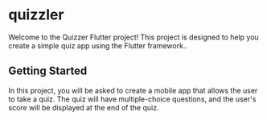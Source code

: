 # quizzler

Welcome to the Quizzer Flutter project! This project is designed to help you create a simple quiz app using the Flutter framework..

## Getting Started

In this project, you will be asked to create a mobile app that allows the user to take a quiz. The quiz will have multiple-choice questions, and the user's score will be displayed at the end of the quiz.
